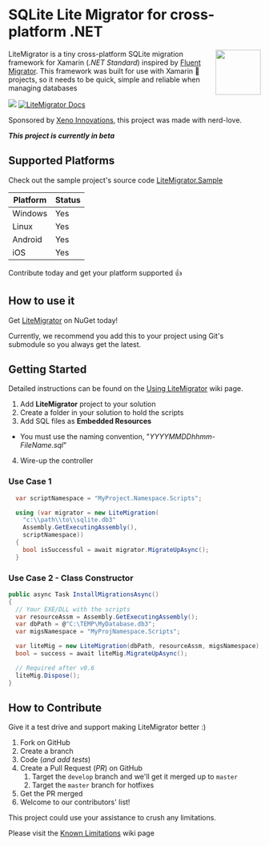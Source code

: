 # SQLite Lite Migrator for cross-platform .NET

<img align="right" width="90" height="90" src="https://raw.githubusercontent.com/xenoinc/SQLiteMigrator/master/docs/logo.png" /> LiteMigrator is a tiny cross-platform SQLite migration framework for Xamarin (_.NET Standard_) inspired by [Fluent Migrator](https://github.com/fluentmigrator/fluentmigrator). This framework was built for use with Xamarin 🐒 projects, so it needs to be quick, simple and reliable when managing databases

[![](https://img.shields.io/nuget/v/Xeno.LiteMigrator?color=blue)](https://www.nuget.org/packages/Xeno.LiteMigrator/)
[![LiteMigrator Docs](https://img.shields.io/badge/docs-litemigrator-blue.svg)](https://github.com/xenoinc/LiteMigrator/wiki)

Sponsored by [Xeno Innovations](https://xenoinc.com), this project was made with nerd-love.

**_This project is currently in beta_**

## Supported Platforms

Check out the sample project's source code [LiteMigrator.Sample](https://github.com/xenoinc/LiteMigrator.Sample)

| Platform | Status |
|----------|--------|
| Windows  | Yes
| Linux    | Yes
| Android  | Yes
| iOS      | Yes

Contribute today and get your platform supported 👍

## How to use it
Get [LiteMigrator](https://www.nuget.org/packages/Xeno.LiteMigrator) on NuGet today!

Currently, we recommend you add this to your project using Git's submodule so you always get the latest.

## Getting Started
Detailed instructions can be found on the [Using LiteMigrator](https://github.com/xenoinc/SQLiteMigrator/wiki/Using-LiteMigrator) wiki page.

1. Add **LiteMigrator** project to your solution
2. Create a folder in your solution to hold the scripts
3. Add SQL files as **Embedded Resources**
  * You must use the naming convention, "_YYYYMMDDhhmm-FileName.sql_"
4. Wire-up the controller


### Use Case 1

```cs
  var scriptNamespace = "MyProject.Namespace.Scripts";

  using (var migrator = new LiteMigration(
    "c:\\path\\to\\sqlite.db3"
    Assembly.GetExecutingAssembly(),
    scriptNamespace))
  {
    bool isSuccessful = await migrator.MigrateUpAsync();
  }
```

### Use Case 2 - Class Constructor

```cs
public async Task InstallMigrationsAsync()
{
  // Your EXE/DLL with the scripts
  var resourceAssm = Assembly.GetExecutingAssembly();
  var dbPath = @"C:\TEMP\MyDatabase.db3";
  var migsNamespace = "MyProjNamespace.Scripts";

  var liteMig = new LiteMigration(dbPath, resourceAssm, migsNamespace);
  bool = success = await liteMig.MigrateUpAsync();

  // Required after v0.6
  liteMig.Dispose();
}
```

## How to Contribute
Give it a test drive and support making LiteMigrator better :)

1. Fork on GitHub
2. Create a branch
3. Code (_and add tests_)
4. Create a Pull Request (_PR_) on GitHub
   1. Target the ``develop`` branch and we'll get it merged up to ``master``
   2. Target the ``master`` branch for hotfixes
5. Get the PR merged
6. Welcome to our contributors' list!

This project could use your assistance to crush any limitations.

Please visit the [Known Limitations](https://github.com/xenoinc/SQLiteMigrator/wiki/Known-Limitations) wiki page
